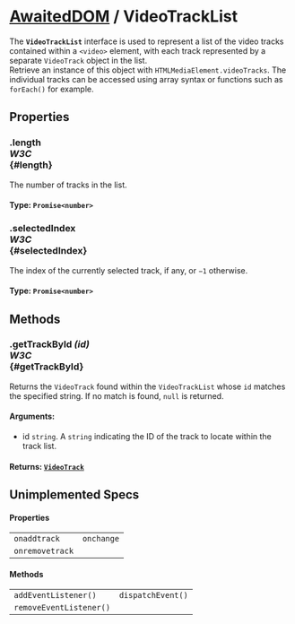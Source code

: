 # [AwaitedDOM](/docs/hero/basic-client/awaited-dom) <span>/</span> VideoTrackList

<div class='overview'><span class="seoSummary">The <strong><code>VideoTrackList</code></strong> interface is used to represent a list of the video tracks contained within a <code>&lt;video&gt;</code> element, with each track represented by a separate <code>VideoTrack</code> object in the list.</span></div>

<div class='overview'>Retrieve an instance of this object with <code>HTMLMediaElement.videoTracks</code>. The individual tracks can be accessed using array syntax or functions such as <code>forEach()</code> for example.</div>

## Properties

### .length <div class="specs"><i>W3C</i></div> {#length}

The number of tracks in the list.

#### **Type**: `Promise<number>`

### .selectedIndex <div class="specs"><i>W3C</i></div> {#selectedIndex}

The index of the currently selected track, if any, or <code>−1</code> otherwise.

#### **Type**: `Promise<number>`

## Methods

### .getTrackById *(id)* <div class="specs"><i>W3C</i></div> {#getTrackById}

Returns the <code>VideoTrack</code> found within the <code>VideoTrackList</code> whose <code>id</code> matches the specified string. If no match is found, <code>null</code> is returned.

#### **Arguments**:


 - id `string`. A `string` indicating the ID of the track to locate within the track list.

#### **Returns**: [`VideoTrack`](/docs/hero/awaited-dom/video-track)

## Unimplemented Specs

#### Properties

|     |     |
| --- | --- |
| `onaddtrack` | `onchange` |
| `onremovetrack` |  |

#### Methods

|     |     |
| --- | --- |
| `addEventListener()` | `dispatchEvent()` |
| `removeEventListener()` |  |
